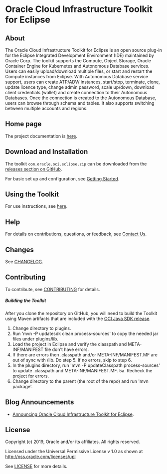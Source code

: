 # Oracle Cloud Infrastructure Toolkit for Eclipse

## About

The Oracle Cloud Infrastructure Toolkit for Eclipse is an open source plug-in for the Eclipse Integrated Development Environment (IDE) maintained by Oracle Corp.
The toolkit supports the Compute, Object Storage, Oracle Container Engine for Kubernetes and Autonomous Database services. Users can easily upload/download multiple files, or start and restart the Compute instances from Eclipse. With Autonomous Database service support, users can create ATP/ADW instances, start/stop, terminate, clone, update licence type, change admin password, scale up/down, download client credentials (wallet) and create connection to their Autonomous Databases.
Once the connection is created to the Autonomous Database, users can browse through schema and tables.
It also supports switching between multiple accounts and regions.

## Home page 

The project documentation is [here](https://docs.cloud.oracle.com/iaas/Content/API/SDKDocs/eclipsetoolkit.htm).

## Download and Installation

The toolkit `com.oracle.oci.eclipse.zip` can be downloaded from the [releases section on GitHub](https://github.com/oracle/oci-toolkit-eclipse/releases).

For basic set up and configuration, see [Getting Started](https://docs.cloud.oracle.com/iaas/Content/API/SDKDocs/eclipsegettingstarted.htm).

## Using the Toolkit

For use instructions, see [here](https://docs.cloud.oracle.com/iaas/Content/API/SDKDocs/eclipseusing.htm).

## Help

For details on contributions, questions, or feedback, see [Contact Us](https://docs.cloud.oracle.com/iaas/Content/API/SDKDocs/eclipsetoolkit.htm#ContactUs).

## Changes

See [CHANGELOG](/CHANGELOG.md).

## Contributing

To contribute, see [CONTRIBUTING](/CONTRIBUTING.md) for details.

##### Building the Toolkit

After you clone the repository on GitHub, you will need to build the Toolkit using Maven artifacts that are included with the [OCI Java SDK release](https://github.com/oracle/oci-java-sdk/releases).

1. Change directory to plugins. 
2. Run 'mvn -P updatesdk clean process-sources' to copy the needed jar files under plugins/lib.
3. Load the project in Eclipse and verify the classpath and META-INF/MANIFEST file don't have errors.
4. If there are errors then .classpath and/or META-INF/MANIFEST.MF are out of sync with /lib. Do step 5.  If no errors, skip to step 6.
5. In the plugins directory, run 'mvn -P updateClasspath process-sources' to update .classpath and META-INF/MANIFEST.MF.
5a. Recheck the project for errors.
6. Change directory to the parent (the root of the repo) and run 'mvn package'.

## Blog Announcements

- [Announcing Oracle Cloud Infrastructure Toolkit for Eclipse](https://blogs.oracle.com/cloud-infrastructure/announcing-oracle-cloud-infrastructure-toolkit-for-eclipse).

## License

Copyright (c) 2019, Oracle and/or its affiliates. All rights reserved.

Licensed under the Universal Permissive License v 1.0 as shown at http://oss.oracle.com/licenses/upl

See [LICENSE](/LICENSE.txt) for more details.

